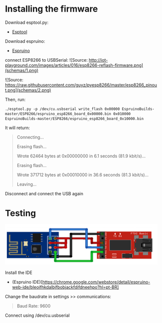# Installing the firmware

Download esptool.py:
* [Esptool](https://github.com/themadinventor/esptool)

Download espruino:
* [Espruino](https://github.com/espruino/EspruinoBuilds/tree/master/ESP8266)

connect ESP8266 to USBSerial:
![Source: http://iot-playground.com/images/articles/016/esp8266-reflash-firmware.png](schemas/1.png)

![Source: https://raw.githubusercontent.com/guyz/pyesp8266/master/esp8266_pinout.png](schemas/2.png)

Then, run:
```
./esptool.py -p /dev/cu.usbserial write_flash 0x00000 EspruinoBuilds-master/ESP8266/espruino_esp8266_board_0x00000.bin 0x010000 EspruinoBuilds-master/ESP8266/espruino_esp8266_board_0x10000.bin
```

It will return:
> Connecting...
> 
> Erasing flash...
> 
> Wrote 62464 bytes at 0x00000000 in 6.1 seconds (81.9 kbit/s)...
> 
> Erasing flash...
> 
> Wrote 371712 bytes at 0x00010000 in 36.6 seconds (81.3 kbit/s)...
> 
> 
> Leaving...

Disconnect and connect the USB again

# Testing
![Source: unkonwn](schemas/3.png)

Install the IDE
* (Espruino IDE)[https://chrome.google.com/webstore/detail/espruino-web-ide/bleoifhkdalbjfbobjackfdifdneehpo?hl=pt-BR]

Change the baudrate in settings >> communications:
> Baud Rate: 9600

Connect using /dev/cu.usbserial